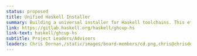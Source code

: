 ```yaml
---
status: proposed
title: Unified Haskell Installer
summary: Building a universal installer for Haskell toolchains. This effort brings together the Stack and GHCup teams to help build a single installer that will allow HLS, Cabal, Stack, and GHC installations on all major platforms from a single tool.
link: https://gitlab.haskell.org/haskell/ghcup-hs
link-text: haskell/ghcup-hs
subtitle: Project Leaders/Advisors
leaders: Chris Dornan,/static/images/board-members/cd.png,chris@chrisdornan.com;Julian Ospald,/static/images/project-leads/jo.png,hasufell@posteo.de;Michael Snoyman,/static/images/board-members/ms.png,michael@snoyman.com
---
```

